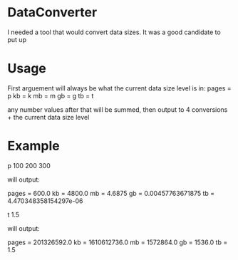 # DataConverter
I needed a tool that would convert data sizes.  It was a good candidate to put up

# Usage

First arguement will always be what the current data size level is in:
    pages = p
    kb = k
    mb = m
    gb = g
    tb = t
    
 any number values after that will be summed, then output to 4 conversions + the current data size level
 
 # Example
 
 p 100 200 300
 
 will output:
 
pages = 600.0
kb = 4800.0
mb = 4.6875
gb = 0.00457763671875
tb = 4.470348358154297e-06


t 1.5

 will output:
 
pages = 201326592.0
kb = 1610612736.0
mb = 1572864.0
gb = 1536.0
tb = 1.5
